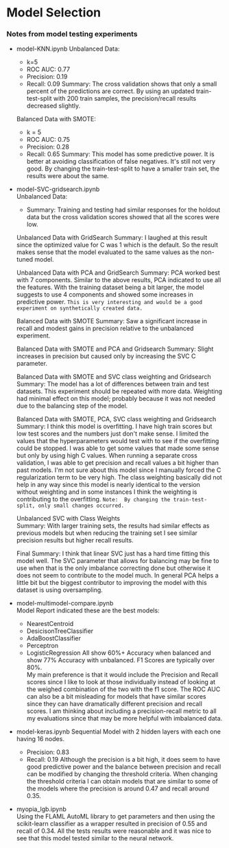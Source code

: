 # Model Selection

### Notes from model testing experiments
*  model-KNN.ipynb
    Unbalanced Data:
    *  k=5
    *  ROC AUC: 0.77 
    *  Precision: 0.19
    *  Recall: 0.09
    Summary:  The cross validation shows that only a small percent of the predictions are correct.  By using an updated train-test-split with 200 train samples, the precision/recall results decreased slightly.  

    Balanced Data with SMOTE:
    *  k = 5
    *  ROC AUC:  0.75
    *  Precision:  0.28
    *  Recall:  0.65
    Summary:  This model has some predictive power.  It is better at avoiding classification of false negatives. It's still not very good. By changing the train-test-split to have a smaller train set, the results were about the same.     

*  model-SVC-gridsearch.ipynb  
    Unbalanced Data:
    *  Summary:  Training and testing had similar responses for the holdout data but the cross validation scores showed that all the scores were low.  

    Unbalanced Data with GridSearch
    Summary:  I laughed at this result since the optimized value for C was 1 which is the default.  So the result makes sense that the model evaluated to the same values as the non-tuned model.    

    Unbalanced Data with PCA and GridSearch 
    Summary:  PCA worked best with 7 components.  Similar to the above results, PCA indicated to use all the features.  With the training dataset being a bit larger, the model suggests to use 4 components and showed some increases in predictive power.  `This is very interesting and would be a good experiment on synthetically created data.`

    Balanced Data with SMOTE
    Summary:  Saw a significant increase in recall and modest gains in precision relative to the unbalanced experiment.   

    Balanced Data with SMOTE and PCA and Gridsearch
    Summary:  Slight increases in precision but caused only by increasing the SVC C parameter.  

    Balanced Data with SMOTE and SVC class weighting and Gridsearch
    Summary:  The model has a lot of differences between train and test datasets.  This experiment should be repeated with more data.  Weighting had minimal effect on this model; probably because it was not needed due to the balancing step of the model.  

    Balanced Data with SMOTE, PCA, SVC class weighting and Gridsearch
    Summary:  I think this model is overfitting.  I have high train scores but low test scores and the numbers just don't make sense.  I limited the values that the hyperparameters would test with to see if the overfitting could be stopped.  I was able to get some values that made some sense but only by using high C values.  When running a separate cross validation, I was able to get precision and recall values a bit higher than past models.  I'm not sure about this model since I manually forced the C regularization term to be very high.  The class weighting basically did not help in any way since this model is nearly identical to the version without weighting and in some instances I think the weighting is contributing to the overfitting. `Note:  By changing the train-test-split, only small changes occurred.` 

    Unbalanced SVC with Class Weights  
    Summary:  With larger training sets, the results had similar effects as previous models but when reducing the training set I see similar precision results but higher recall results.

    Final Summary:  I think that linear SVC just has a hard time fitting this model well.  The SVC parameter that allows for balancing may be fine to use when that is the only imbalance correcting done but otherwise it does not seem to contribute to the model much.  In general PCA helps a little bit but the biggest contributor to improving the model with this dataset is using oversampling.   

*  model-multimodel-compare.ipynb  
    Model Report indicated these are the best models:  
    *  NearestCentroid
    *  DesicisonTreeClassifier
    *  AdaBoostClassifier
    *  Perceptron
    *  LogisticRegression
    All show 60%+ Accuracy when balanced
    and show 77% Accuracy with unbalanced.  F1 Scores are typically over 80%.  
    My main preference is that it would include the Precision and Recall scores since I like to look at those individually instead of looking at the weighed combination of the two with the f1 score.  The ROC AUC can also be a bit misleading for models that have similar scores since they can have dramatically different precision and recall scores.  I am thinking about including a precision-recall metric to all my evaluations since that may be more helpful with imbalanced data.   

*  model-keras.ipynb 
    Sequential Model with 2 hidden layers with each one having 16 nodes.  
    *  Precision:  0.83
    *  Recall:  0.19
    Although the precision is a bit high, it does seem to have good predictive power and the balance between precision and recall can be modified by changing the threshold criteria.  When changing the threshold criteria I can obtain models that are similar to some of the models where the precision is around 0.47 and recall around 0.35.  

* myopia_lgb.ipynb  
    Using the FLAML AutoML library to get parameters and then using the scikit-learn classifier as a wrapper resulted in precision of 0.55 and recall of 0.34. All the tests results were reasonable and it was nice to see that this model tested similar to the neural network.   